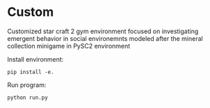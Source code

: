 # Custom 

Customized star craft 2 gym environment focused on investigating emergent behavior in social environemnts modeled after 
the mineral collection minigame in PySC2 environment

Install environment:
```
pip install -e.
```

Run program:
```
python run.py
```